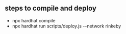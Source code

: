 ## steps to compile and deploy

- npx hardhat compile
- npx hardhat run scripts/deploy.js --network rinkeby
